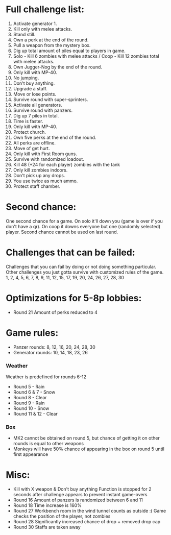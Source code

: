 # Full challenge list:
1. Activate generator 1.
2. Kill only with melee attacks.
3. Stand still.
4. Own a perk at the end of the round.
5. Pull a weapon from the mystery box.
6. Dig up total amount of piles equal to players in game.
7. Solo - Kill 6 zombies with melee attacks / Coop - Kill 12 zombies total with melee attacks.
8. Own Jugger-Nog by the end of the round.
9. Only kill with MP-40.
10. No jumping.
11. Don't buy anything.
12. Upgrade a staff.
13. Move or lose points.
14. Survive round with super-sprinters.
15. Activate all generators.
16. Survive round with panzers.
17. Dig up 7 piles in total.
18. Time is faster.
19. Only kill with MP-40.
20. Protect church.
21. Own five perks at the end of the round.
22. All perks are offline.
23. Move of get hurt.
24. Only kill with First Room guns.
25. Survive with randomized loadout.
26. Kill 48 (+24 for each player) zombies with the tank
27. Only kill zombies indoors.
28. Don't pick up any drops.
29. You use twice as much ammo.
30. Protect staff chamber.

# Second chance:
One second chance for a game. On solo it'll down you (game is over if you don't have a qr). On coop it downs everyone but one (randomly selected) player. Second chance cannot be used on last round.

# Challenges that can be failed:
Challenges that you can fail by doing or not doing something particular. Other challenges you just gotta survive with customized rules of the game.
1, 2, 4, 5, 6, 7, 8, 9, 11, 12, 15, 17, 19, 20, 24, 26, 27, 28, 30

# Optimizations for 5-8p lobbies:
- Round 21
Amount of perks reduced to 4

# Game rules:
- Panzer rounds: 8, 12, 16, 20, 24, 28, 30
- Generator rounds: 10, 14, 18, 23, 26
### Weather
Weather is predefined for rounds 6-12
- Round 5 - Rain
- Round 6 & 7 - Snow
- Round 8 - Clear
- Round 9 - Rain
- Round 10 - Snow
- Round 11 & 12 - Clear
### Box
- MK2 cannot be obtained on round 5, but chance of getting it on other rounds is equal to other weapons
- Monkeys will have 50% chance of appearing in the box on round 5 until first appearance

# Misc:
- Kill with X weapon & Don't buy anything
Function is stopped for 2 seconds after challenge appears to prevent instant game-overs
- Round 16
Amount of panzers is randomized between 6 and 11
- Round 18
Time increase is 160%
- Round 27
Workbench room in the wind tunnel counts as outside :(
Game checks the position of the player, not zombies
- Round 28
Significantly increased chance of drop + removed drop cap
- Round 30
Staffs are taken away